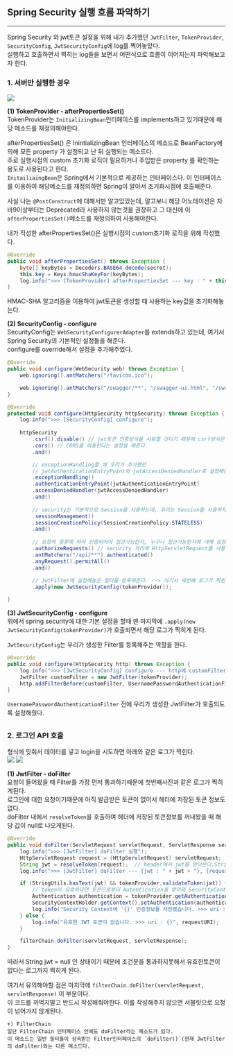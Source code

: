 ## Spring Security 실행 흐름 파악하기

---
Spring Security 와 jwt토큰 설정을 위해 내가 추가했던 `JwtFilter`, `TokenProvider`, `SecurityConfig`, `JwtSecurityConfig`에 log를 찍어놓았다.  
실행하고 호출하면서 찍히는 log들을 보면서 어떤식으로 흐름이 이어지는지 파악해보고자 한다.  
  
### 1. 서버만 실행한 경우
<img src="https://user-images.githubusercontent.com/93504767/148902004-334f3c72-20e2-4247-b47f-d5166033018d.png">  

**(1) TokenProvider - afterPropertiesSet()**  
TokenProvider는 `InitializingBean`인터페이스를 implements하고 있기때문에 해당 메소드를 재정의해야한다.  

afterPropertiesSet() 은 InintializingBean 인터페이스의 메소드로 BeanFactory에 의해 모든 property 가 설정되고 난 뒤 실행되는 메소드다.  
주로 실행시점의 custom 초기화 로직이 필요하거나 주입받은 property 를 확인하는 용도로 사용된다고 한다.  
`InitailiaingBean`은 Spring에서 기본적으로 제공하는 인터페이스다. 이 인터페이스를 이용하여 해당메소드를 재정의하면 Spring이 알아서 초기화시점에 호출해준다.  
  

사실 나는 `@PostConstruct`에 대해서만 알고있었는데, 알고보니 해당 어노테이션은 자바9이상부터는 Deprecated라 사용하지 않는것을 권장하고 그 대신에 이 `afterPropertiesSet()`메소드를 재정의하여 사용해야한다.
  
내가 작성한 afterPropertiesSet()은 실행시점의 custom초기화 로직을 위해 작성했다.  
```java
@Override
public void afterPropertiesSet() throws Exception {
    byte[] keyBytes = Decoders.BASE64.decode(secret);
    this.key = Keys.hmacShaKeyFor(keyBytes);
    log.info(">>> [TokenProvider] afterPropertiesSet --- key : " + this.key);
}
```
HMAC-SHA 알고리즘을 이용하여 jwt토큰을 생성할 때 사용하는 key값을 초기화해놓는다.  
  
**(2) SecurityConfig - configure**  
SecurityConfig는 `WebSecurityConfigurerAdapter`를 extends하고 있는데, 여기서 Spring Security의 기본적인 설정들을 해준다.  
configure를 override해서 설정을 추가해주었다.  
```java
@Override
public void configure(WebSecurity web) throws Exception {
    web.ignoring().antMatchers("/favicon.ico");

    web.ignoring().antMatchers("/swagger/**", "/swagger-ui.html", "/swagger-resources/**", "/webjars/**", "/v2/api-docs");
}

@Override
protected void configure(HttpSecurity httpSecurity) throws Exception {
    log.info(">>> [SecurityConfig] configure");
    
    httpSecurity
        .csrf().disable() // jwt토큰 인증방식을 사용할 것이기 때문에 csrf방식은 disable처리 해준다.
        .cors() // CORS를 허용한다는 설정을 해준다.
        .and()

        // exceptionHandling할 때 우리가 추가했던 
        // jwtAuthenticationEntryPoint와 jwtAccessDeniedHandler로 설정해준다.
        .exceptionHandling()
        .authenticationEntryPoint(jwtAuthenticationEntryPoint)
        .accessDeniedHandler(jwtAccessDeniedHandler)
        .and()
        
        // security는 기본적으로 Session을 사용하는데, 우리는 Session을 사용하지 않으니 STATELESS 처리를 해준다.
        .sessionManagement()
        .sessionCreationPolicy(SessionCreationPolicy.STATELESS)
        .and()
        
        // 요청의 종류에 따라 인증되어야 접근가능한지, 누구나 접근가능한지에 대해 설정해준다.
        .authorizeRequests() // security 처리에 HttpServletRequest를 사용한다
        .antMatchers("/api/**").authenticated()
        .anyRequest().permitAll()
        .and()
        
        // JwtFilter에 설정해놓은 필터를 등록해준다. --> 여기서 세번째 로그가 찍힌다!
        .apply(new JwtSecurityConfig(tokenProvider));

}
```
**(3) JwtSecurityConfig - configure**   
위에서 spring security에 대한 기본 설정을 할때 맨 마지막에 `.apply(new JwtSecurityConfig(tokenProvider)`가 호출되면서 해당 로그가 찍히게 된다.  
  
`JwtSecurityConfig`는 우리가 생성한 Filter를 등록해주는 역할을 한다.  
```java
@Override
public void configure(HttpSecurity http) throws Exception {
    log.info(">>> [JwtSecurityConfig] configure --- http에 customFilter(JwtFilter)추가");
    JwtFilter customFilter = new JwtFilter(tokenProvider);
    http.addFilterBefore(customFilter, UsernamePasswordAuthenticationFilter.class);
}
```  
`UsernamePasswordAuthenticationFilter` 전에 우리가 생성한 JwtFilter가 호출되도록 설정해줬다.
  
##
### 2. 로그인 API 호출
형식에 맞춰서 데이터를 넣고 login을 시도하면 아래와 같은 로그가 찍힌다.  
<img src="https://user-images.githubusercontent.com/93504767/149048805-3b58eae4-3ed9-4472-9423-0cc21409487e.png">
<img src="https://user-images.githubusercontent.com/93504767/149048877-6799f019-b68f-4a5e-ac37-5b1e02fc38f4.png">  
  
**(1) JwtFilter - doFilter**  
요청이 들어왔을 때 Filter를 가장 먼저 통과하기때문에 첫번째사진과 같은 로그가 찍히게된다.  
로그인에 대한 요청이기때문에 아직 발급받은 토큰이 없어서 헤더에 저장된 토큰 정보도 없다.  
doFilter 내에서 `resolveToken`을 호출하여 헤더에 저장된 토큰정보를 꺼내왔을 때 해당 값이 null로 나오게된다.
```java
@Override
public void doFilter(ServletRequest servletRequest, ServletResponse servletResponse, FilterChain filterChain) throws IOException, ServletException {
    log.info(">>> [JwtFilter] doFilter 실행");
    HttpServletRequest request = (HttpServletRequest) servletRequest;
    String jwt = resolveToken(request);  // header에서 jwt를 받아온다.String requestURI = request.getRequestURI();
    log.info(">>> [JwtFilter] doFilter --- {jwt : " + jwt + "}, {requestURI : " + requestURI+"}");

    if (StringUtils.hasText(jwt) && tokenProvider.validateToken(jwt)) {
        // token이 유효하다면 토큰으로부터 Autentication을 받아와 SecurityContext에 저장한다.
        Authentication authentication = tokenProvider.getAuthentication(jwt);
        SecurityContextHolder.getContext().setAuthentication(authentication);
        log.info("Security Context에 '{}' 인증정보를 저장했습니다. >>> uri : {}", authentication.getName(), requestURI);
    } else {
        log.info("유효한 JWT 토큰이 없습니다. >>> uri : {}", requestURI);
    }

    filterChain.doFilter(servletRequest, servletResponse);
}
```
따라서 String jwt = null 인 상태이기 때문에 조건문을 통과하지못해서 유효한토큰이 없다는 로그까지 찍히게 된다.  
  

여기서 유의해야할 점은 마지막에 `filterChain.doFilter(servletRequest, servletResponse)` 이 부분이다.  
이 코드를 까먹지말고 반드시 작성해줘야한다. 이를 작성해주지 않으면 서블릿으로 요청이 넘어가지 않게된다.  

    +) FilterChain  
    일단 FilterChain 인터페이스 안에도 doFilter라는 메소드가 있다.  
    이 메소드는 일반 필터들이 상속받는 Filter인터페이스의 `doFilter()`(현재 JwtFilter의 doFilter)와는 다른 메소드다.  



